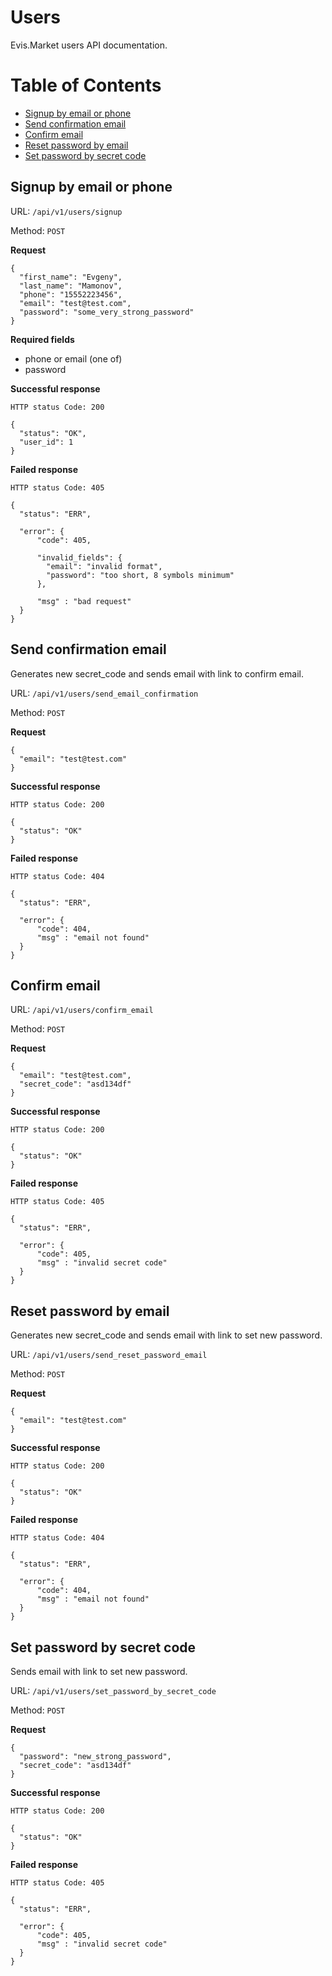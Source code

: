 # Users

Evis.Market users API documentation.

Table of Contents
=================

* [Signup by email or phone](#signup-by-email-or-phone)
* [Send confirmation email](#send-confirmation-email)
* [Confirm email](#confirm-email)
* [Reset password by email](#reset-password-by-email)
* [Set password by secret code](#set-password-by-secret-code)


## Signup by email or phone

URL: `/api/v1/users/signup`

Method: `POST`

**Request**

    {
      "first_name": "Evgeny",
      "last_name": "Mamonov",
      "phone": "15552223456",
      "email": "test@test.com",
      "password": "some_very_strong_password"
    }

**Required fields**
* phone or email (one of)
* password

**Successful response**

    HTTP status Code: 200

    {
      "status": "OK",
      "user_id": 1
    }

**Failed response**

    HTTP status Code: 405

    {
      "status": "ERR",

      "error": {
          "code": 405,

          "invalid_fields": {
            "email": "invalid format",
            "password": "too short, 8 symbols minimum"
          },

          "msg" : "bad request"
      }
    }


## Send confirmation email

Generates new secret_code and sends email with link to confirm email.

URL: `/api/v1/users/send_email_confirmation`

Method: `POST`

**Request**

    {
      "email": "test@test.com"
    }

**Successful response**

    HTTP status Code: 200

    {
      "status": "OK"
    }

**Failed response**

    HTTP status Code: 404

    {
      "status": "ERR",

      "error": {
          "code": 404,
          "msg" : "email not found"
      }
    }


## Confirm email

URL: `/api/v1/users/confirm_email`

Method: `POST`

**Request**

    {
      "email": "test@test.com",
      "secret_code": "asd134df"
    }

**Successful response**

    HTTP status Code: 200

    {
      "status": "OK"
    }

**Failed response**

    HTTP status Code: 405

    {
      "status": "ERR",

      "error": {
          "code": 405,
          "msg" : "invalid secret code"
      }
    }


## Reset password by email

Generates new secret_code and sends email with link to set new password.

URL: `/api/v1/users/send_reset_password_email`

Method: `POST`

**Request**

    {
      "email": "test@test.com"
    }

**Successful response**

    HTTP status Code: 200

    {
      "status": "OK"
    }

**Failed response**

    HTTP status Code: 404

    {
      "status": "ERR",

      "error": {
          "code": 404,
          "msg" : "email not found"
      }
    }


## Set password by secret code

Sends email with link to set new password.

URL: `/api/v1/users/set_password_by_secret_code`

Method: `POST`

**Request**

    {
      "password": "new_strong_password",
      "secret_code": "asd134df"
    }

**Successful response**

    HTTP status Code: 200

    {
      "status": "OK"
    }

**Failed response**

    HTTP status Code: 405

    {
      "status": "ERR",

      "error": {
          "code": 405,
          "msg" : "invalid secret code"
      }
    }

